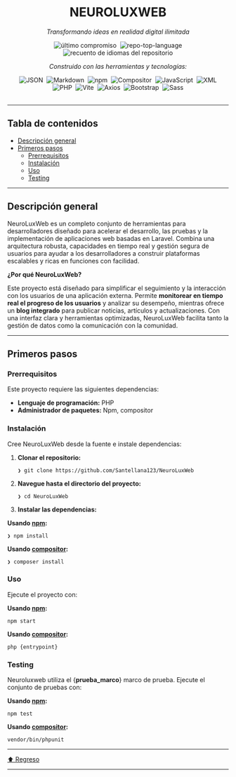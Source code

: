 <div align="center" class="text-center">
<h1><font style="vertical-align: inherit;"><font style="vertical-align: inherit;">NEUROLUXWEB</font></font></h1>
<p><em><font style="vertical-align: inherit;"><font style="vertical-align: inherit;">Transformando ideas en realidad digital ilimitada</font></font></em></p>

<img alt="último compromiso" src="https://img.shields.io/github/last-commit/Santellana123/NeuroLuxWeb?style=flat&amp;logo=git&amp;logoColor=white&amp;color=0080ff" class="inline-block mx-1" style="margin: 0px 2px;">
<img alt="repo-top-language" src="https://img.shields.io/github/languages/top/Santellana123/NeuroLuxWeb?style=flat&amp;color=0080ff" class="inline-block mx-1" style="margin: 0px 2px;">
<img alt="recuento de idiomas del repositorio" src="https://img.shields.io/github/languages/count/Santellana123/NeuroLuxWeb?style=flat&amp;color=0080ff" class="inline-block mx-1" style="margin: 0px 2px;">
<p><em><font style="vertical-align: inherit;"><font style="vertical-align: inherit;">Construido con las herramientas y tecnologías:</font></font></em></p>
<img alt="JSON" src="https://img.shields.io/badge/JSON-000000.svg?style=flat&amp;logo=JSON&amp;logoColor=white" class="inline-block mx-1" style="margin: 0px 2px;">
<img alt="Markdown" src="https://img.shields.io/badge/Markdown-000000.svg?style=flat&amp;logo=Markdown&amp;logoColor=white" class="inline-block mx-1" style="margin: 0px 2px;">
<img alt="npm" src="https://img.shields.io/badge/npm-CB3837.svg?style=flat&amp;logo=npm&amp;logoColor=white" class="inline-block mx-1" style="margin: 0px 2px;">
<img alt="Compositor" src="https://img.shields.io/badge/Composer-885630.svg?style=flat&amp;logo=Composer&amp;logoColor=white" class="inline-block mx-1" style="margin: 0px 2px;">
<img alt="JavaScript" src="https://img.shields.io/badge/JavaScript-F7DF1E.svg?style=flat&amp;logo=JavaScript&amp;logoColor=black" class="inline-block mx-1" style="margin: 0px 2px;">
<img alt="XML" src="https://img.shields.io/badge/XML-005FAD.svg?style=flat&amp;logo=XML&amp;logoColor=white" class="inline-block mx-1" style="margin: 0px 2px;">
<br>
<img alt="PHP" src="https://img.shields.io/badge/PHP-777BB4.svg?style=flat&amp;logo=PHP&amp;logoColor=white" class="inline-block mx-1" style="margin: 0px 2px;">
<img alt="Vite" src="https://img.shields.io/badge/Vite-646CFF.svg?style=flat&amp;logo=Vite&amp;logoColor=white" class="inline-block mx-1" style="margin: 0px 2px;">
<img alt="Axios" src="https://img.shields.io/badge/Axios-5A29E4.svg?style=flat&amp;logo=Axios&amp;logoColor=white" class="inline-block mx-1" style="margin: 0px 2px;">
<img alt="Bootstrap" src="https://img.shields.io/badge/Bootstrap-7952B3.svg?style=flat&amp;logo=Bootstrap&amp;logoColor=white" class="inline-block mx-1" style="margin: 0px 2px;">
<img alt="Sass" src="https://img.shields.io/badge/Sass-CC6699.svg?style=flat&amp;logo=Sass&amp;logoColor=white" class="inline-block mx-1" style="margin: 0px 2px;">
</div>
<br>
<hr>
<h2><font style="vertical-align: inherit;"><font style="vertical-align: inherit;">Tabla de contenidos</font></font></h2>
<ul class="list-disc pl-4 my-0">
<li class="my-0"><a href="#overview"><font style="vertical-align: inherit;"><font style="vertical-align: inherit;">Descripción general</font></font></a></li>
<li class="my-0"><a href="#getting-started"><font style="vertical-align: inherit;"><font style="vertical-align: inherit;">Primeros pasos</font></font></a>
<ul class="list-disc pl-4 my-0">
<li class="my-0"><a href="#prerequisites"><font style="vertical-align: inherit;"><font style="vertical-align: inherit;">Prerrequisitos</font></font></a></li>
<li class="my-0"><a href="#installation"><font style="vertical-align: inherit;"><font style="vertical-align: inherit;">Instalación</font></font></a></li>
<li class="my-0"><a href="#usage"><font style="vertical-align: inherit;"><font style="vertical-align: inherit;">Uso</font></font></a></li>
<li class="my-0"><a href="#testing"><font style="vertical-align: inherit;"><font style="vertical-align: inherit;">Testing</font></font></a></li>
</ul>
</li>
</ul>
<hr>
<h2><font style="vertical-align: inherit;">Descripción general</font></h2>
<p><font style="vertical-align: inherit;">NeuroLuxWeb es un completo conjunto de herramientas para desarrolladores diseñado para acelerar el desarrollo, las pruebas y la implementación de aplicaciones web basadas en Laravel. Combina una arquitectura robusta, capacidades en tiempo real y gestión segura de usuarios para ayudar a los desarrolladores a construir plataformas escalables y ricas en funciones con facilidad.</font></p>

<p><strong><font style="vertical-align: inherit;">¿Por qué NeuroLuxWeb?</font></strong></p>
<p><font style="vertical-align: inherit;">
Este proyecto está diseñado para simplificar el seguimiento y la interacción con los usuarios de una aplicación externa. Permite <strong>monitorear en tiempo real el progreso de los usuarios</strong> y analizar su desempeño, mientras ofrece un <strong>blog integrado</strong> para publicar noticias, artículos y actualizaciones. Con una interfaz clara y herramientas optimizadas, NeuroLuxWeb facilita tanto la gestión de datos como la comunicación con la comunidad.
</font></p>


</ul>
<hr>
<h2><font style="vertical-align: inherit;"><font style="vertical-align: inherit;">Primeros pasos</font></font></h2>
<h3><font style="vertical-align: inherit;"><font style="vertical-align: inherit;">Prerrequisitos</font></font></h3>
<p><font style="vertical-align: inherit;"><font style="vertical-align: inherit;">Este proyecto requiere las siguientes dependencias:</font></font></p>
<ul class="list-disc pl-4 my-0">
<li class="my-0"><strong><font style="vertical-align: inherit;"><font style="vertical-align: inherit;">Lenguaje de programación:</font></font></strong><font style="vertical-align: inherit;"><font style="vertical-align: inherit;"> PHP</font></font></li>
<li class="my-0"><strong><font style="vertical-align: inherit;"><font style="vertical-align: inherit;">Administrador de paquetes:</font></font></strong><font style="vertical-align: inherit;"><font style="vertical-align: inherit;"> Npm, compositor</font></font></li>
</ul>
<h3><font style="vertical-align: inherit;"><font style="vertical-align: inherit;">Instalación</font></font></h3>
<p><font style="vertical-align: inherit;"><font style="vertical-align: inherit;">Cree NeuroLuxWeb desde la fuente e instale dependencias:</font></font></p>
<ol>
<li class="my-0">
<p><strong><font style="vertical-align: inherit;"><font style="vertical-align: inherit;">Clonar el repositorio:</font></font></strong></p>
<pre><code class="language-sh">❯ git clone https://github.com/Santellana123/NeuroLuxWeb
</code></pre>
</li>
<li class="my-0">
<p><strong><font style="vertical-align: inherit;"><font style="vertical-align: inherit;">Navegue hasta el directorio del proyecto:</font></font></strong></p>
<pre><code class="language-sh">❯ cd NeuroLuxWeb
</code></pre>
</li>
<li class="my-0">
<p><strong><font style="vertical-align: inherit;"><font style="vertical-align: inherit;">Instalar las dependencias:</font></font></strong></p>
</li>
</ol>
<p><strong><font style="vertical-align: inherit;"><font style="vertical-align: inherit;">Usando </font></font><a href="https://www.npmjs.com/"><font style="vertical-align: inherit;"><font style="vertical-align: inherit;">npm</font></font></a><font style="vertical-align: inherit;"><font style="vertical-align: inherit;">:</font></font></strong></p>
<pre><code class="language-sh">❯ npm install
</code></pre>
<p><strong><font style="vertical-align: inherit;"><font style="vertical-align: inherit;">Usando </font></font><a href="https://www.php.net/"><font style="vertical-align: inherit;"><font style="vertical-align: inherit;">compositor</font></font></a><font style="vertical-align: inherit;"><font style="vertical-align: inherit;">:</font></font></strong></p>
<pre><code class="language-sh">❯ composer install
</code></pre>
<h3><font style="vertical-align: inherit;"><font style="vertical-align: inherit;">Uso</font></font></h3>
<p><font style="vertical-align: inherit;"><font style="vertical-align: inherit;">Ejecute el proyecto con:</font></font></p>
<p><strong><font style="vertical-align: inherit;"><font style="vertical-align: inherit;">Usando </font></font><a href="https://www.npmjs.com/"><font style="vertical-align: inherit;"><font style="vertical-align: inherit;">npm</font></font></a><font style="vertical-align: inherit;"><font style="vertical-align: inherit;">:</font></font></strong></p>
<pre><code class="language-sh">npm start
</code></pre>
<p><strong><font style="vertical-align: inherit;"><font style="vertical-align: inherit;">Usando </font></font><a href="https://www.php.net/"><font style="vertical-align: inherit;"><font style="vertical-align: inherit;">compositor</font></font></a><font style="vertical-align: inherit;"><font style="vertical-align: inherit;">:</font></font></strong></p>
<pre><code class="language-sh">php {entrypoint}
</code></pre>
<h3><font style="vertical-align: inherit;"><font style="vertical-align: inherit;">Testing</font></font></h3>
<p><font style="vertical-align: inherit;"><font style="vertical-align: inherit;">Neuroluxweb utiliza el {</font></font><strong><font style="vertical-align: inherit;"><font style="vertical-align: inherit;">prueba_marco</font></font></strong><font style="vertical-align: inherit;"><font style="vertical-align: inherit;">} marco de prueba. Ejecute el conjunto de pruebas con:</font></font></p>
<p><strong><font style="vertical-align: inherit;"><font style="vertical-align: inherit;">Usando </font></font><a href="https://www.npmjs.com/"><font style="vertical-align: inherit;"><font style="vertical-align: inherit;">npm</font></font></a><font style="vertical-align: inherit;"><font style="vertical-align: inherit;">:</font></font></strong></p>
<pre><code class="language-sh">npm test
</code></pre>
<p><strong><font style="vertical-align: inherit;"><font style="vertical-align: inherit;">Usando </font></font><a href="https://www.php.net/"><font style="vertical-align: inherit;"><font style="vertical-align: inherit;">compositor</font></font></a><font style="vertical-align: inherit;"><font style="vertical-align: inherit;">:</font></font></strong></p>
<pre><code class="language-sh">vendor/bin/phpunit
</code></pre>
<hr>
<div align="left" class=""><a href="#top"><font style="vertical-align: inherit;"><font style="vertical-align: inherit;">⬆ Regreso</font></font></a></div>
<hr></div></div></div></div><div data-state="inactive" data-orientation="horizontal" role="tabpanel" aria-labelledby="radix-:r10:-trigger-edit" hidden="" id="radix-:r10:-content-edit" tabindex="0" class="mt-2 ring-offset-background focus-visible:outline-none focus-visible:ring-2 focus-visible:ring-ring focus-visible:ring-offset-2"></div></div></div>

